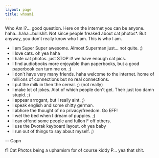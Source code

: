 ```yaml
---
layout: page
title: whoami
---
```


Who Am I?... good question.  Here on the internet you can be anyone.  haha...haha...bullshit.  Not since people freaked about cat photos*.  But anyway, you don't really know who I am.  This is who I am.

+ I am Super Super awesome.  Almost Superman just... not quite.  ;)
+ I love cats.  oh yea haha
+ I hate cat photos.  just STOP it! we have enough cat pics.
+ I find audiobooks more enjoyable than paperbooks, but a good paperbook can turn me on.  ;)
+ I don't have very many friends.  haha welcome to the internet. home of millions of connections but no real connections.  
+ I put the milk in then the cereal. ;) (not really)
+ I make lot of jokes.  Alot of which people don't get.  Their just too damn stupid. ;)
+ I appear arrogant, but I really aint.  ;)
+ I speak english and some shitty german.
+ I abhore the thought of no privacy/freedom.  Go EFF!
+ I wet the bed when I dream of puppies.  ;)
+ I can offend some people and fullon F off others.
+ I use the Dvorak keyboard layout.  oh yea baby
+ I run out of things to say about myself. ;)


-- Capn

 
f1  Cat Photos being a uphamism for of course kiddy P... yea that shit.  
